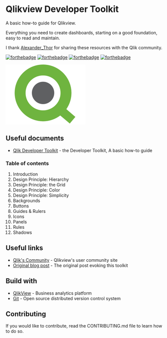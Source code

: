 # Qlikview Developer Toolkit

A basic how-to guide for Qlikview.

Everything you need to create dashboards, starting on a good foundation, easy to read and maintain.

I thank [Alexander_Thor](https://github.com/mindspank) for sharing these resources with the Qlik community.

[![forthebadge](https://forthebadge.com/images/badges/you-didnt-ask-for-this.svg)](http://forthebadge.com) [![forthebadge](https://forthebadge.com/images/badges/contains-technical-debt.svg)](http://forthebadge.com)  [![forthebadge](https://forthebadge.com/images/badges/check-it-out.svg)](http://forthebadge.com)  [![forthebadge](https://forthebadge.com/images/badges/built-with-love.svg)](http://forthebadge.com)

![Qlikview](./images/qlik-logo-256.png)

## Useful documents

* [Qlik Developer Toolkit](./pdf/instructions.pdf) - the Developer Toolkit, A basic how-to guide

### Table of contents

1. Introduction
2. Design Principle: Hierarchy
3. Design Principle: the Grid
4. Design Principle: Color
5. Design Principle: Simplicity
6. Backgrounds
7. Buttons
8. Guides & Rulers
9. Icons
10. Panels
11. Rules
12. Shadows

## Useful links

* [Qlik's Community](https://community.qlik.com/) - Qlikview's user community site
* [Original blog post](https://community.qlik.com/t5/QlikView-Documents/Qlik-Developer-Toolkit/ta-p/1494449#:~:text=In%20the%20toolkit%20you%20will%20find%20a%20simple,into%20the%20Examples%20directory.%20Last%20updated%20January%202014.) - The original post evoking this toolkit

## Build with

* [QlikView](https://www.qlik.com/fr-fr/products/qlikview) - Business analytics platform
* [Git](https://git-scm.com) - Open source distributed version control system

## Contributing

If you would like to contribute, read the CONTRIBUTING.md file to learn how to do so.
